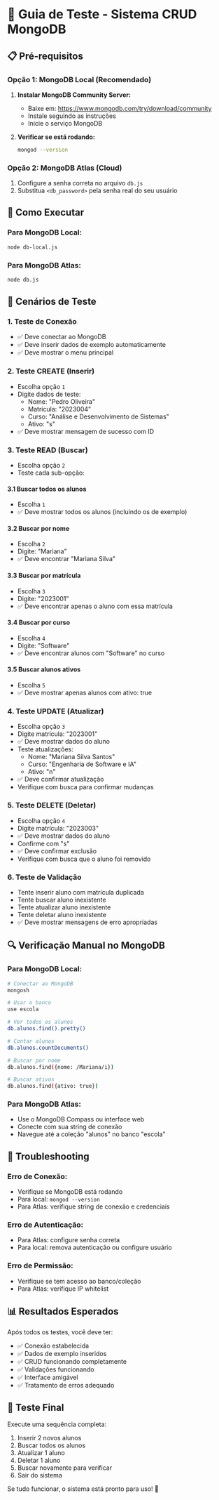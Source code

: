 # 🧪 Guia de Teste - Sistema CRUD MongoDB

## 📋 Pré-requisitos

### Opção 1: MongoDB Local (Recomendado)
1. **Instalar MongoDB Community Server:**
   - Baixe em: https://www.mongodb.com/try/download/community
   - Instale seguindo as instruções
   - Inicie o serviço MongoDB

2. **Verificar se está rodando:**
   ```bash
   mongod --version
   ```

### Opção 2: MongoDB Atlas (Cloud)
1. Configure a senha correta no arquivo `db.js`
2. Substitua `<db_password>` pela senha real do seu usuário

## 🚀 Como Executar

### Para MongoDB Local:
```bash
node db-local.js
```

### Para MongoDB Atlas:
```bash
node db.js
```

## 🧪 Cenários de Teste

### 1. **Teste de Conexão**
- ✅ Deve conectar ao MongoDB
- ✅ Deve inserir dados de exemplo automaticamente
- ✅ Deve mostrar o menu principal

### 2. **Teste CREATE (Inserir)**
- Escolha opção `1`
- Digite dados de teste:
  - Nome: "Pedro Oliveira"
  - Matrícula: "2023004"
  - Curso: "Análise e Desenvolvimento de Sistemas"
  - Ativo: "s"
- ✅ Deve mostrar mensagem de sucesso com ID

### 3. **Teste READ (Buscar)**
- Escolha opção `2`
- Teste cada sub-opção:

#### 3.1 Buscar todos os alunos
- Escolha `1`
- ✅ Deve mostrar todos os alunos (incluindo os de exemplo)

#### 3.2 Buscar por nome
- Escolha `2`
- Digite: "Mariana"
- ✅ Deve encontrar "Mariana Silva"

#### 3.3 Buscar por matrícula
- Escolha `3`
- Digite: "2023001"
- ✅ Deve encontrar apenas o aluno com essa matrícula

#### 3.4 Buscar por curso
- Escolha `4`
- Digite: "Software"
- ✅ Deve encontrar alunos com "Software" no curso

#### 3.5 Buscar alunos ativos
- Escolha `5`
- ✅ Deve mostrar apenas alunos com ativo: true

### 4. **Teste UPDATE (Atualizar)**
- Escolha opção `3`
- Digite matrícula: "2023001"
- ✅ Deve mostrar dados do aluno
- Teste atualizações:
  - Nome: "Mariana Silva Santos"
  - Curso: "Engenharia de Software e IA"
  - Ativo: "n"
- ✅ Deve confirmar atualização
- Verifique com busca para confirmar mudanças

### 5. **Teste DELETE (Deletar)**
- Escolha opção `4`
- Digite matrícula: "2023003"
- ✅ Deve mostrar dados do aluno
- Confirme com "s"
- ✅ Deve confirmar exclusão
- Verifique com busca que o aluno foi removido

### 6. **Teste de Validação**
- Tente inserir aluno com matrícula duplicada
- Tente buscar aluno inexistente
- Tente atualizar aluno inexistente
- Tente deletar aluno inexistente
- ✅ Deve mostrar mensagens de erro apropriadas

## 🔍 Verificação Manual no MongoDB

### Para MongoDB Local:
```bash
# Conectar ao MongoDB
mongosh

# Usar o banco
use escola

# Ver todos os alunos
db.alunos.find().pretty()

# Contar alunos
db.alunos.countDocuments()

# Buscar por nome
db.alunos.find({nome: /Mariana/i})

# Buscar ativos
db.alunos.find({ativo: true})
```

### Para MongoDB Atlas:
- Use o MongoDB Compass ou interface web
- Conecte com sua string de conexão
- Navegue até a coleção "alunos" no banco "escola"

## 🐛 Troubleshooting

### Erro de Conexão:
- Verifique se MongoDB está rodando
- Para local: `mongod --version`
- Para Atlas: verifique string de conexão e credenciais

### Erro de Autenticação:
- Para Atlas: configure senha correta
- Para local: remova autenticação ou configure usuário

### Erro de Permissão:
- Verifique se tem acesso ao banco/coleção
- Para Atlas: verifique IP whitelist

## 📊 Resultados Esperados

Após todos os testes, você deve ter:
- ✅ Conexão estabelecida
- ✅ Dados de exemplo inseridos
- ✅ CRUD funcionando completamente
- ✅ Validações funcionando
- ✅ Interface amigável
- ✅ Tratamento de erros adequado

## 🎯 Teste Final

Execute uma sequência completa:
1. Inserir 2 novos alunos
2. Buscar todos os alunos
3. Atualizar 1 aluno
4. Deletar 1 aluno
5. Buscar novamente para verificar
6. Sair do sistema

Se tudo funcionar, o sistema está pronto para uso! 🎉
